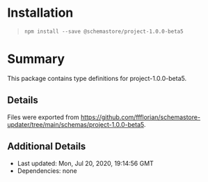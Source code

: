 # Installation
> `npm install --save @schemastore/project-1.0.0-beta5`

# Summary
This package contains type definitions for project-1.0.0-beta5.

## Details
Files were exported from https://github.com/ffflorian/schemastore-updater/tree/main/schemas/project-1.0.0-beta5.

## Additional Details
* Last updated: Mon, Jul 20, 2020, 19:14:56 GMT
* Dependencies: none
